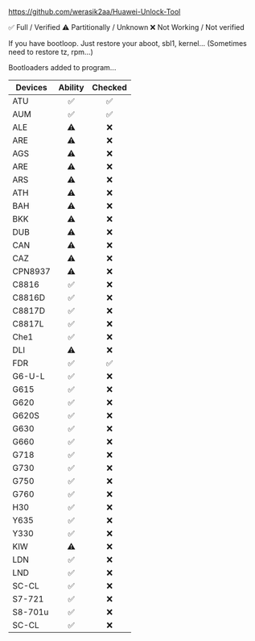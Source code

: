 https://github.com/werasik2aa/Huawei-Unlock-Tool

✅ Full / Verified
⚠️ Partitionally / Unknown
❌ Not Working / Not verified

If you have bootloop. Just restore your aboot, sbl1, kernel... (Sometimes need to restore tz, rpm...)

Bootloaders added to program...

| Devices       | Ability | Checked |
| ------------- | :-----: | :---: |
| ATU           |   ✅   |  ✅  |
| AUM           |   ✅   |  ✅  |
| ALE           |   ⚠️   |  ❌  |
| ARE           |   ⚠️   |  ❌  |
| AGS           |   ⚠️   |  ❌  |
| ARE           |   ⚠️   |  ❌  |
| ARS           |   ⚠️   |  ❌  |
| ATH           |   ⚠️   |  ❌  |
| BAH           |   ⚠️   |  ❌  |
| BKK           |   ⚠️   |  ❌  |
| DUB           |   ⚠️   |  ❌  |
| CAN           |   ⚠️   |  ❌  |
| CAZ           |   ⚠️   |  ❌  |
| CPN8937       |   ⚠️   |  ❌  |
| C8816         |   ✅   |  ❌  |
| C8816D        |   ✅   |  ❌  |
| C8817D        |   ✅   |  ❌  |
| C8817L        |   ✅   |  ❌  |
| Che1          |   ✅   |  ❌  |
| DLI           |   ⚠️   |  ❌  |
| FDR           |   ✅   |  ✅  |
| G6-U-L        |   ✅   |  ❌  |
| G615          |   ✅   |  ❌  |
| G620          |   ✅   |  ❌  |
| G620S         |   ✅   |  ❌  |
| G630          |   ✅   |  ❌  |
| G660          |   ✅   |  ❌  |
| G718          |   ✅   |  ❌  |
| G730          |   ✅   |  ❌  |
| G750          |   ✅   |  ❌  |
| G760          |   ✅   |  ❌  |
| H30           |   ✅   |  ❌  |
| Y635          |   ✅   |  ❌  |
| Y330          |   ✅   |  ❌  |
| KIW           |   ⚠️   |  ❌  |
| LDN           |   ✅   |  ❌  |
| LND           |   ✅   |  ❌  |
| SC-CL         |   ✅   |  ❌  |
| S7-721        |   ✅   |  ❌  |
| S8-701u       |   ✅   |  ❌  |
| SC-CL         |   ✅   |  ❌  |
